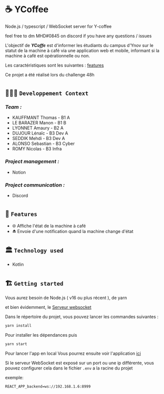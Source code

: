 # ☕ YCoffee

Node.js / typescript / WebSocket server for Y-coffee

feel free to dm MHD#0845 on discord if you have any questions / issues

L'objectif de **_YCoffe_** est d'informer les étudiants du campus d'Ynov sur le statut de la machine à café via une application web et mobile, informant si la machine à café est opérationnelle ou non.

Les caractéristiques sont les suivantes : [features](#-features)

Ce projet a été réalisé lors du challenge 48h

#

## 🧑🏽‍💻 `Developpement Context`

### _Team :_

- KAUFFMANT Thomas - B1 A
- LE BARAZER Manon - B1 B
- LYONNET Amaury - B2 A
- DUJOUR Lénaïc - B3 Dev A
- SEDDIK Mehdi - B3 Dev A
- ALONSO Sebastian - B3 Cyber
- ROMY Nicolas - B3 Infra

### _Project management :_

- Notion

### _Project communication :_

- Discord

#

## 🧱 `Features`

- 🌐 Affiche l'état de la machine à café
- ⏏️ Envoie d'une notification quand la machine change d'état

#

## 🏛️ `Technology used`

- Kotlin

#

## 🏗️ `Getting started`

Vous aurez besoin de Node.js ( v16 ou plus récent ), de yarn

et bien évidemment, le [Serveur websocket](https://github.com/Challenge-48h-Ynov-coffeeUP/node-server)

Dans le répertoire du projet, vous pouvez lancer les commandes suivantes :

```md
yarn install
``` 
Pour installer les dépendances
puis
```md
yarn start
``` 
Pour lancer l'app en local
Vous pourrez ensuite voir l'application [ici](http://localhost:3000)

Si le serveur WebSocket est exposé sur un port ou une ip différente, vous pouvez configurer cela dans le fichier `.env` a la racine du projet 

exemple:
```md
REACT_APP_backend=ws://192.168.1.6:8999
```
